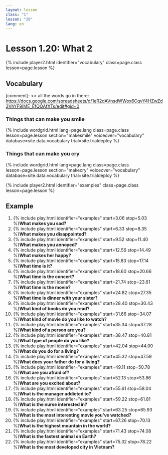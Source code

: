 ```yaml
---
layout: lesson
class: "1"
lesson: "20"
lang: en
---
```



# Lesson 1.20: What 2


{% include player2.html identifier="vocabulary" class=page.class lesson=page.lesson %}
## Vocabulary 

[comment]: <>  all the words go in there: https://docs.google.com/spreadsheets/d/1eR2dAVnsdWWox6CqvY4HZwZd3VhYF9IME_EfQQAfXTs/edit#gid=0
### Things that can make you smile 

{% include wordgrid.html lang=page.lang
		class=page.class 
		lesson=page.lesson 
		section="makesmile"
		voiceover="vocabulary"
		database=site.data.vocabulary 
		trial=site.trialdeploy %}
		

### Things that can make you cry 

{% include wordgrid.html lang=page.lang
		class=page.class 
		lesson=page.lesson 
		section="makecry"
		voiceover="vocabulary"
		database=site.data.vocabulary 
		trial=site.trialdeploy %}



{% include player2.html identifier="examples" class=page.class lesson=page.lesson %}

## Example

1. {% include play.html identifier="examples" start=3.06 stop=5.03 %}__What makes you sad?__
2. {% include play.html identifier="examples" start=6.33 stop=8.35 %}__What makes you disappointed?__
3. {% include play.html identifier="examples" start=9.52 stop=11.40 %}__What makes you annoyed?__
4. {% include play.html identifier="examples" start=12.56 stop=14.49 %}__What makes her happy?__
5. {% include play.html identifier="examples" start=15.83 stop=17.14 %}__What time is it?__
6. {% include play.html identifier="examples" start=18.60 stop=20.66 %}__What time is the concert?__ 
7. {% include play.html identifier="examples" start=21.74 stop=23.61 %}__What time is the movie?__ 
8. {% include play.html identifier="examples" start=24.82 stop=27.35 %}__What time is dinner with your sister?__
9. {% include play.html identifier="examples" start=28.40 stop=30.43 %}__What kind of books do you read?__
10. {% include play.html identifier="examples" start=31.66 stop=34.07 %}__What kind of movie do you like to watch?__
11. {% include play.html identifier="examples" start=35.34 stop=37.28 %}__What kind of a person are you?__
12. {% include play.html identifier="examples" start=38.47 stop=40.81 %}__What type of people do you like?__
13. {% include play.html identifier="examples" start=42.04 stop=44.00 %}__What do you do for a living?__
14. {% include play.html identifier="examples" start=45.32 stop=47.59 %}__What does your father do for a living?__
15. {% include play.html identifier="examples" start=49.11 stop=50.78 %}__What are you afraid of?__
16. {% include play.html identifier="examples" start=52.13 stop=53.86 %}__What are you excited about?__
17. {% include play.html identifier="examples" start=55.61 stop=58.04 %}__What is the manager addicted to?__
18. {% include play.html identifier="examples" start=59.22 stop=61.81 %}__What is the nurse interested in?__
19. {% include play.html identifier="examples" start=63.25 stop=65.93 %}__What is the most interesting movie you’ve watched?__
20. {% include play.html identifier="examples" start=67.26 stop=70.13 %}__What is the highest mountain in the world?__
21. {% include play.html identifier="examples" start=71.43 stop=74.08 %}__What is the fastest animal on Earth?__
22. {% include play.html identifier="examples" start=75.32 stop=78.22 %}__What is the most developed city in Vietnam?__